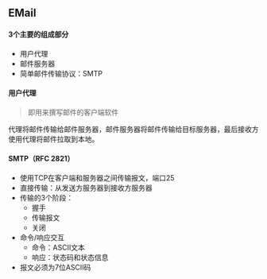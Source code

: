 ## EMail

#### 3个主要的组成部分

* 用户代理
* 邮件服务器
* 简单邮件传输协议：SMTP

#### 用户代理

> 即用来撰写邮件的客户端软件

代理将邮件传输给邮件服务器，邮件服务器将邮件传输给目标服务器，最后接收方使用代理将邮件拉取到本地。

#### SMTP（RFC 2821）

* 使用TCP在客户端和服务器之间传输报文，端口25
* 直接传输：从发送方服务器到接收方服务器
* 传输的3个阶段：
	* 握手
	* 传输报文
	* 关闭
* 命令/响应交互
	* 命令：ASCII文本
	* 响应：状态码和状态信息
* 报文必须为7位ASCII码

